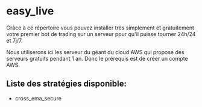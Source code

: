 # easy_live
Grâce à ce répertoire vous pouvez installer très simplement et gratuitement votre premier bot de trading sur un serveur pour qu'il puisse tourner 24h/24 et 7j/7.

Nous utiliserons ici les serveur du géant du cloud AWS qui propose des serveurs gratuits pendant 1 an. Donc le prérequis est de créer un compte AWS. 

## Liste des stratégies disponible:
- cross_ema_secure
